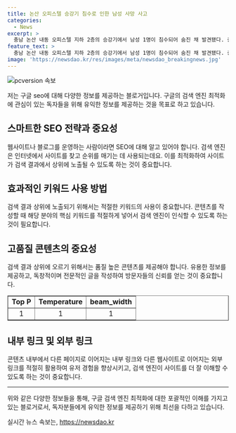 ```yaml
---
title: 논산 오피스텔 승강기 침수로 인한 남성 사망 사고
categories:
  - News
excerpt: >
  충남 논산 내동 오피스텔 지하 2층의 승강기에서 남성 1명이 침수되어 숨진 채 발견됐다. 충남소방본부는 오전 2시52분께 승강기에서 갇혀 신고를 받고 구조에 나섰으나 남성의 시신을 발견했다고 전했다. 경찰은 사고 경위를 조사 중이다. 여기서 계속 읽기 -->
feature_text: >
  충남 논산 내동 오피스텔 지하 2층의 승강기에서 남성 1명이 침수되어 숨진 채 발견됐다. 충남소방본부는 오전 2시52분께 승강기에서 갇혀 신고를 받고 구조에 나섰으나 남성의 시신을 발견했다고 전했다. 경찰은 사고 경위를 조사 중이다. 여기서 계속 읽기 -->
image: 'https://newsdao.kr/res/images/meta/newsdao_breakingnews.jpg'
---
```


<p><img src="https://newsdao.kr/res/images/meta/newsdao_breakingnews.jpg" alt="pcversion 속보" /></p>

<p>저는 구글 seo에 대해 다양한 정보를 제공하는 블로거입니다. 구글의 검색 엔진 최적화에 관심이 있는 독자들을 위해 유익한 정보를 제공하는 것을 목표로 하고 있습니다. </p>

<h2 data-ke-size="size26">스마트한 SEO 전략과 중요성</h2>

<p data-ke-size="size16">웹사이트나 블로그를 운영하는 사람이라면 SEO에 대해 알고 있어야 합니다. 검색 엔진은 인터넷에서 사이트를 찾고 순위를 매기는 데 사용되는데요. 이를 최적화하여 사이트가 검색 결과에서 상위에 노출될 수 있도록 하는 것이 중요합니다.</p>

<h2 data-ke-size="size26">효과적인 키워드 사용 방법</h2>

<p data-ke-size="size16">검색 결과 상위에 노출되기 위해서는 적절한 키워드의 사용이 중요합니다. 콘텐츠를 작성할 때 해당 분야의 핵심 키워드를 적절하게 넣어서 검색 엔진이 인식할 수 있도록 하는 것이 필요합니다.</p>

<h2 data-ke-size="size26">고품질 콘텐츠의 중요성</h2>

<p data-ke-size="size16">검색 결과 상위에 오르기 위해서는 품질 높은 콘텐츠를 제공해야 합니다. 유용한 정보를 제공하고, 독창적이며 전문적인 글을 작성하여 방문자들의 신뢰를 얻는 것이 중요합니다.</p>

<table style="width: 100%;" border="1">
<tbody>
<tr>
<td style="text-align: center; height: 17px;"><b>Top P</b></td>
<td style="text-align: center; height: 17px;"><b>Temperature</b></td>
<td style="text-align: center; height: 17px;"><b>beam_width</b></td>
</tr>
<tr>
<td style="text-align: center; height: 17px;">1</td>
<td style="text-align: center; height: 17px;">1</td>
<td style="text-align: center; height: 17px;">1</td>
</tr>
</tbody>
</table>

<h2 data-ke-size="size26">내부 링크 및 외부 링크</h2>

<p data-ke-size="size16">콘텐츠 내부에서 다른 페이지로 이어지는 내부 링크와 다른 웹사이트로 이어지는 외부 링크를 적절히 활용하여 유저 경험을 향상시키고, 검색 엔진이 사이트를 더 잘 이해할 수 있도록 하는 것이 중요합니다.</p>

<hr>

<p data-ke-size="size16">위와 같은 다양한 정보들을 통해, 구글 검색 엔진 최적화에 대한 포괄적인 이해를 가지고 있는 블로거로서, 독자분들에게 유익한 정보를 제공하기 위해 최선을 다하고 있습니다.</p>
실시간 뉴스 속보는, <a href="https://newsdao.kr" rel="dofollow">https://newsdao.kr</a>



